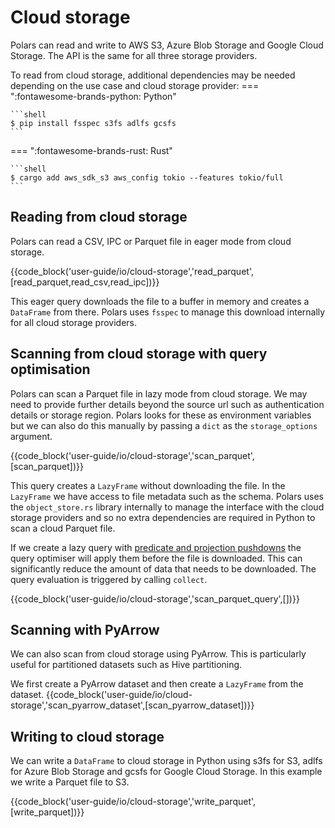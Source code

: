 # Cloud storage

Polars can read and write to AWS S3, Azure Blob Storage and Google Cloud Storage. The API is the same for all three storage providers.

To read from cloud storage, additional dependencies may be needed depending on the use case and cloud storage provider:
=== ":fontawesome-brands-python: Python"

    ```shell
    $ pip install fsspec s3fs adlfs gcsfs
    ```

=== ":fontawesome-brands-rust: Rust"

    ```shell
    $ cargo add aws_sdk_s3 aws_config tokio --features tokio/full
    ```

## Reading from cloud storage

Polars can read a CSV, IPC or Parquet file in eager mode from cloud storage.

{{code_block('user-guide/io/cloud-storage','read_parquet',[read_parquet,read_csv,read_ipc])}}

This eager query downloads the file to a buffer in memory and creates a `DataFrame` from there. Polars uses `fsspec` to manage this download internally for all cloud storage providers.

## Scanning from cloud storage with query optimisation

Polars can scan a Parquet file in lazy mode from cloud storage. We may need to provide further details beyond the source url such as authentication details or storage region. Polars looks for these as environment variables but we can also do this manually by passing a `dict` as the `storage_options` argument.

{{code_block('user-guide/io/cloud-storage','scan_parquet',[scan_parquet])}}

This query creates a `LazyFrame` without downloading the file. In the `LazyFrame` we have access to file metadata such as the schema. Polars uses the `object_store.rs` library internally to manage the interface with the cloud storage providers and so no extra dependencies are required in Python to scan a cloud Parquet file.

If we create a lazy query with [predicate and projection pushdowns](/polars/user-guide/lazy/optimizations/) the query optimiser will apply them before the file is downloaded. This can significantly reduce the amount of data that needs to be downloaded. The query evaluation is triggered by calling `collect`.

{{code_block('user-guide/io/cloud-storage','scan_parquet_query',[])}}

## Scanning with PyArrow

We can also scan from cloud storage using PyArrow. This is particularly useful for partitioned datasets such as Hive partitioning.

We first create a PyArrow dataset and then create a `LazyFrame` from the dataset.
{{code_block('user-guide/io/cloud-storage','scan_pyarrow_dataset',[scan_pyarrow_dataset])}}

## Writing to cloud storage

We can write a `DataFrame` to cloud storage in Python using s3fs for S3, adlfs for Azure Blob Storage and gcsfs for Google Cloud Storage. In this example we write a Parquet file to S3.

{{code_block('user-guide/io/cloud-storage','write_parquet',[write_parquet])}}
